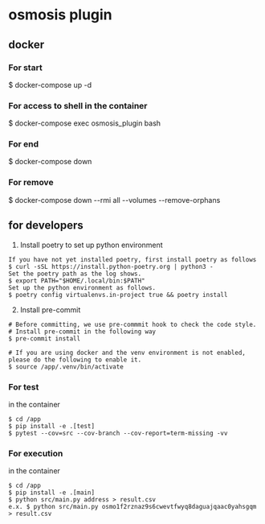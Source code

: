 # osmosis plugin

## docker

### For start

$ docker-compose up -d

### For access to shell in the container

$ docker-compose exec osmosis_plugin bash

### For end

$ docker-compose down

### For remove

$ docker-compose down --rmi all --volumes --remove-orphans

## for developers

1. Install poetry to set up python environment

```
If you have not yet installed poetry, first install poetry as follows
$ curl -sSL https://install.python-poetry.org | python3 -
Set the poetry path as the log shows.
$ export PATH="$HOME/.local/bin:$PATH"
Set up the python environment as follows.
$ poetry config virtualenvs.in-project true && poetry install
```

2. Install pre-commit

```
# Before committing, we use pre-commmit hook to check the code style.
# Install pre-commit in the following way
$ pre-commit install

# If you are using docker and the venv environment is not enabled, please do the following to enable it.
$ source /app/.venv/bin/activate

```

### For test

in the container

```
$ cd /app
$ pip install -e .[test]
$ pytest --cov=src --cov-branch --cov-report=term-missing -vv
```

### For execution

in the container

```
$ cd /app
$ pip install -e .[main]
$ python src/main.py address > result.csv
e.x. $ python src/main.py osmo1f2rznaz9s6cwevtfwyq8daguajqaac0yahsgqm > result.csv
```
